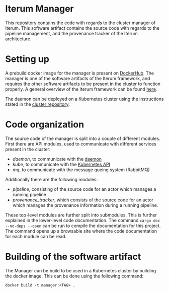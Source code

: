 # Iterum Manager

This repository contains the code with regards to the cluster manager of Iterum. This software artifact contains the source code with regards to the pipeline management, and the provenance tracker of the Iterum architecture.  

# Setting up
 
A prebuild docker image for the manager is present on [DockerHub](https://hub.docker.com/u/iterum). The manager is one of the software artifacts of the Iterum framework, and requires the other software artifacts to be present in the cluster to function properly. A general overview of the Iterum framework can be found [here](https://github.com/iterum-provenance/iterum). 

The daemon can be deployed on a Kubernetes cluster using the instructions stated in the [cluster repository](https://github.com/iterum-provenance/cluster). 


# Code organization

The source code of the manager is split into a couple of different modules. First there are API modules, used to communicate with different services present in the cluster:
* *daemon*, to communicate with the [daemon](https://github.com/iterum-provenance/daemon)
* *kube*, to communicate with the [Kubernetes API](https://kubernetes.io/docs/concepts/overview/kubernetes-api/)
* *mq*, to communicate with the message queing system (RabbitMQ)

Additionally there are the following modules:
* *pipeline*, consisting of the source code for an actor which manages a running pipeline
* *provenance_tracker*, which consists of the source code for an actor which manages the provenance information during a running pipeline.


These top-level modules are further split into submodules. This is further explained in the lower-level code documentation. The command `cargo doc --no-deps --open` can be run to compile the documentation for this project. The command opens up a browsable site where the code documentation for each module can be read.

# Building of the software artifact

The Manager can be build to be used in a Kubernetes cluster by building the docker image. This can be done using the following command:

```
docker build -t manager:<TAG> .
```